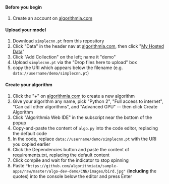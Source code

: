 #### Before you begin
1. Create an account on [algorithmia.com](https://algorithmia.com/)

#### Upload your model
1. Download `simplecnn.pt` from this repository
1. Click "Data" in the header nav at [algorithmia.com](https://algorithmia.com/), then click "[My Hosted Data](https://algorithmia.com/data/hosted)"
1. Click "Add Collection" on the left; name it "demo"
1. Upload `simplecnn.pt` via the "Drop files here to upload" box
1. copy the URI which appears below the filename (e.g. `data://username/demo/simplecnn.pt`)

#### Create your algorithm
1. Click the "+" on [algorithmia.com](https://algorithmia.com/) to create a new algorithm
1. Give your algorithm any name, pick "Python 2", "Full access to internet", "Can call other algorithms", and "Advanced GPU" -- then click Create Algorithm
1. Click "Algorithmia Web IDE" in the subscript near the bottom of the popup
1. Copy-and-paste the content of `algo.py` into the code editor, replacing the default code
2. In the code, replace `data://username/demo/simplecnn.pt` with the URI you copied earlier 
1. Click the Dependencies button and paste the content of requirements.txt, replacing the default content
1. Click compile and wait for the indicator to stop spinning
3. Paste `"https://github.com/algorithmiaio/sample-apps/raw/master/algo-dev-demo/CNN/images/bird.jpg"` (**including** the quotes) into the console below the editor and press Enter
